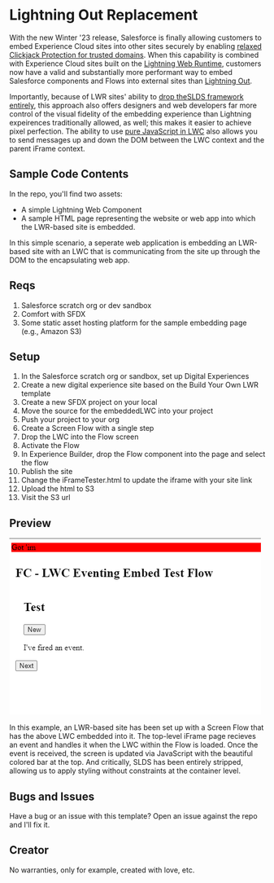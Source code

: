 # Lightning Out Replacement

With the new Winter '23 release, Salesforce is finally allowing customers to embed Experience Cloud sites into other sites securely by enabling [relaxed Clickjack Protection for trusted domains](https://help.salesforce.com/s/articleView?id=release-notes.rn_experiences_clickjack_trusted_domains.htm&type=5&release=240). When this capability is combined with Experience Cloud sites built on the [Lightning Web Runtime](https://developer.salesforce.com/docs/atlas.en-us.exp_cloud_lwr.meta/exp_cloud_lwr/intro.htm), customers now have a valid and substantially more performant way to embed Salesforce components and Flows into external sites than [Lightning Out](https://developer.salesforce.com/docs/component-library/documentation/en/lwc/lightning_out). 

Importantly, because of LWR sites' ability to [drop theSLDS framework entirely](https://developer.salesforce.com/docs/atlas.en-us.exp_cloud_lwr.meta/exp_cloud_lwr/brand_remove.htm), this approach also offers designers and web developers far more control of the visual fidelity of the embedding experience than Lightning expeirences traditionally allowed, as well; this makes it easier to achieve pixel perfection. The ability to use [pure JavaScript in LWC](https://developer.salesforce.com/docs/component-library/documentation/en/lwc/js_intro) also allows you to send messages up and down the DOM between the LWC context and the parent iFrame context.

## Sample Code Contents

In the repo, you'll find two assets:

* A simple Lightning Web Component
* A sample HTML page representing the website or web app into which the LWR-based site is embedded.

In this simple scenario, a seperate web application is embedding an LWR-based site with an LWC that is communicating from the site up through the DOM to the encapsulating web app.

## Reqs

1. Salesforce scratch org or dev sandbox
2. Comfort with SFDX
3. Some static asset hosting platform for the sample embedding page (e.g., Amazon S3)

## Setup

1. In the Salesforce scratch org or sandbox, set up Digital Experiences
2. Create a new digital experience site based on the Build Your Own LWR template
3. Create a new SFDX project on your local
4. Move the source for the embeddedLWC into your project
5. Push your project to your org
6. Create a Screen Flow with a single step
7. Drop the LWC into the Flow screen
8. Activate the Flow
9. In Experience Builder, drop the Flow component into the page and select the flow
10. Publish the site
11. Change the iFrameTester.html to update the iframe with your site link
12. Upload the html to S3
13. Visit the S3 url

## Preview

![Preview](screenshot.png)

In this example, an LWR-based site has been set up with a Screen Flow that has the above LWC embedded into it. The top-level iFrame page recieves an event and handles it when the LWC within the Flow is loaded. Once the event is received, the screen is updated via JavaScript with the beautiful colored bar at the top. And critically, SLDS has been entirely stripped, allowing us to apply styling without constraints at the container level.

## Bugs and Issues

Have a bug or an issue with this template? Open an issue against the repo and I'll fix it.

## Creator

No warranties, only for example, created with love, etc.